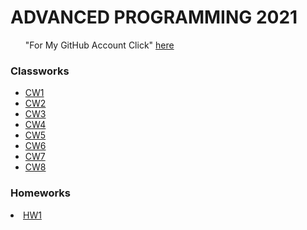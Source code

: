 <h1>
  ADVANCED PROGRAMMING 2021
</h1>

<ul>
"For My GitHub Account Click"
<a href="https://github.com/MuhammetFurkanOzenn", target = "_blank" > here</a>
</ul>

<h3>Classworks</h3>
<ul>

<li>
<a href="https://muhammetfurkanozenn.github.io/AdvanceProgrammingLangClass/cw1.html">CW1</a>
</li>

<li>
<a href="https://muhammetfurkanozenn.github.io/AdvanceProgrammingLangClass/cw2.html">CW2</a>
</li>

<li>
<a href="https://muhammetfurkanozenn.github.io/AdvanceProgrammingLangClass/cw3.html">CW3</a>
</li>

<li>
<a href="https://muhammetfurkanozenn.github.io/AdvanceProgrammingLangClass/cw4.html">CW4</a>
</li>

<li>
<a href="https://muhammetfurkanozenn.github.io/AdvanceProgrammingLangClass/cw5.html">CW5</a>
</li>

<li>
<a href="https://muhammetfurkanozenn.github.io/AdvanceProgrammingLangClass/cw6.html">CW6</a>
</li>

<li>
<a href="https://muhammetfurkanozenn.github.io/AdvanceProgrammingLangClass/cw7.html">CW7</a>
</li>

<li>
<a href="https://muhammetfurkanozenn.github.io/AdvanceProgrammingLangClass/subtleCrypto.html">CW8</a>
</li>

</ul>

<h3>Homeworks</h3>

<li>
<a href="https://muhammetfurkanozenn.github.io/AdvanceProgrammingLangClass/hw1.html">HW1</a>
</li>

</ul>
